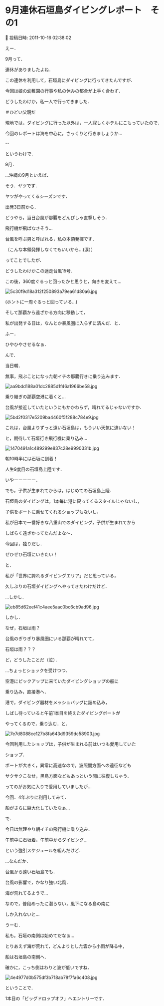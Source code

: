 # 9月連休石垣島ダイビングレポート　その1

📅 投稿日時: 2011-10-16 02:38:02

えー．


9月って．


連休がありましたよね．





この連休を利用して，石垣島にダイビングに行ってきたんですが．


今回は娘の幼稚園の行事や私の休みの都合が上手く合わず．


どうしたわけか，私一人で行ってきました．


＃ひどい父親だ





現地では，ダイビングに行った以外は，一人寂しくホテルにこもっていたので．


今回のレポートは海を中心に，さっくりと行きましょうか…


--





というわけで．


9月．


…沖縄の9月といえば．





そう．ヤツです．


ヤツがやってくるシーズンです．





出発3日前から．


どうやら，当日台風が那覇をどんぴしゃ直撃しそう．


飛行機が飛ばなさそう…


台風を呼ぶ男と呼ばれる，私の本領発揮です．


（こんな本領発揮しなくてもいいから…(涙））





ってことでしたが．


どうしたわけかこの迷走台風15号．


この後，360度ぐるっと回ったかと思うと，向きを変えて…




![5c30f9d18a312f250893a79ea61d80a6.jpg](images/5c30f9d18a312f250893a79ea61d80a6.jpg)




(ホントに一周ぐるっと回っている…)


そして那覇から遠ざかる方向に移動して，


私が出発する日は，なんとか暴風圏に入らずに済んだ．と．





ふー．


ひやひやさせるなぁ．





んで．


当日朝．


無事，飛ぶことになった朝イチの那覇行きに乗り込みます．




![aa9bdd188a01dc2885d1f46a1966be58.jpg](images/aa9bdd188a01dc2885d1f46a1966be58.jpg)







乗り継ぎの那覇空港に着くと…


台風が接近していたというにもかかわらず，晴れてるじゃないですか．




![5bd2f0317e5209ba4460f5f288c784e9.jpg](images/5bd2f0317e5209ba4460f5f288c784e9.jpg)




これは，台風よりずっと遠い石垣島は，もういい天気に違いない！


と，期待して石垣行き飛行機に乗り込み…




![1470491a1c489299e837c28e9990331b.jpg](images/1470491a1c489299e837c28e9990331b.jpg)




朝10時半には石垣に到着！


人生9度目の石垣島上陸です．


いやーーーーー．


でも，子供が生まれてからは，はじめての石垣島上陸．


石垣島のダイビングは，1本毎に港に戻ってくるスタイルじゃないし，


子供をボートに乗せてくれるショップもないし，


私が日本で一番好きな八重山でのダイビング，子供が生まれてから


しばらく遠ざかってたんだよな～．


今回は，独りだし．


ぜひぜひ石垣にいきたい！


と．


私が「世界に誇れるダイビングエリア」だと思っている，


久しぶりの石垣ダイビングへやってきたわけだけど．





…しかし．




![eb85d62eef41c4aee5aac0bc6cb9ad96.jpg](images/eb85d62eef41c4aee5aac0bc6cb9ad96.jpg)




しかし．


なぜ，石垣は雨？


台風のぎりぎり暴風圏にいる那覇が晴れてて，


石垣は雨？？？


ど，どうしたことだ（泣）．





…ちょっとショックを受けつつ．


空港にピックアップに来ていたダイビングショップの船に


乗り込み，直接港へ．





港で，ダイビング器材をメッシュバッグに詰め込み，


しばし待っていると午前1本目を終えたダイビングボートが


やってくるので，乗り込む．と．




![7e7d8088ce127b8fa643d9359dc58903.jpg](images/7e7d8088ce127b8fa643d9359dc58903.jpg)




今回利用したショップは，子供が生まれる前はいつも愛用していた


ショップ．


ボートが大きく，異常に高速なので，波照間方面への遠征なども


サクサクこなせ，黒島方面などもあっという間に往復しちゃう．


ってのがお気に入りで愛用していましたが…


今回．4年ぶりに利用してみて．


船がさらに巨大化していたなぁ…





で．


今日は無理やり朝イチの飛行機に乗り込み．


午前中に石垣着，午前中からダイビング…


という強引スケジュールを組んだけど．





…なんだか．


台風から遠い石垣島でも．


台風の影響で，かなり強い北風．


海が荒れてるようで…


なので，普段めったに潜らない，風下になる島の南に


しか入れないと…





うーむ．


私も，石垣の南側は始めてだなぁ…





とりあえず海が荒れて，どんよりとした雲から小雨が降る中，


船は石垣島の南側へ．


確かに，こっち側はわりと波が低いですね．




![4e4977d0b575df3b718ab78f7fa6c408.jpg](images/4e4977d0b575df3b718ab78f7fa6c408.jpg)




ということで．


1本目の「ビッグドロップオフ」へエントリーです．
